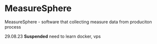 # MeasureSphere
MeasureSphere - software that collecting measure data from produciton process

29.08.23
**Suspended**
need to learn docker, vps
